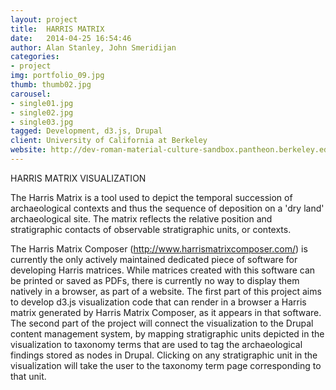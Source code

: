 ```yaml
---
layout: project
title:  HARRIS MATRIX
date:   2014-04-25 16:54:46
author: Alan Stanley, John Smeridijan
categories:
- project
img: portfolio_09.jpg
thumb: thumb02.jpg
carousel:
- single01.jpg
- single02.jpg
- single03.jpg
tagged: Development, d3.js, Drupal
client: University of California at Berkeley
website: http://dev-roman-material-culture-sandbox.pantheon.berkeley.edu
---
```

HARRIS MATRIX VISUALIZATION

The Harris Matrix is a tool used to depict the temporal succession of archaeological contexts and thus the sequence of deposition on a 'dry land' archaeological site. The matrix reflects the relative position and stratigraphic contacts of observable stratigraphic units, or contexts. 

The Harris Matrix Composer (http://www.harrismatrixcomposer.com/) is currently the only actively maintained dedicated piece of software for developing Harris matrices. While matrices created with this software can be printed or saved as PDFs, there is currently no way to display them natively in a browser, as part of a website. The first part of this project aims to develop d3.js visualization code that can render in a browser a Harris matrix generated by Harris Matrix Composer, as it appears in that software. The second part of the project will connect the visualization to the Drupal content management system, by mapping stratigraphic units depicted in the visualization to taxonomy terms that are used to tag the archaeological findings stored as nodes in Drupal. Clicking on any stratigraphic unit in the visualization will take the user to the taxonomy term page corresponding to that unit.


